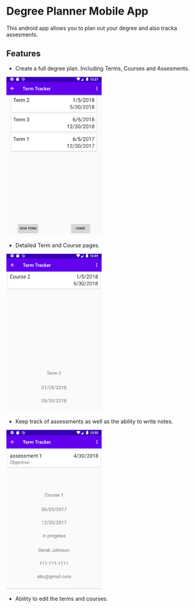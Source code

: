 # Degree Planner Mobile App

This android app allows you to plan out your degree and also tracka assesments.



## Features

- Create a full degree plan. Including Terms, Courses and Assesments.

<img src="app/src/main/res/drawable-v24/DegreePlannerTermList.PNG" width="250" >

- Detailed Term and Course pages.

<img src="app/src/main/res/drawable-v24/DegreePlannerTermDetailList.PNG" width="250" >

- Keep track of assessments as well as the ability to write notes.

<img src="app/src/main/res/drawable-v24/DegreePlannerCourseDetailPage.PNG" width="250" >

- Ability to edit the terms and courses.

